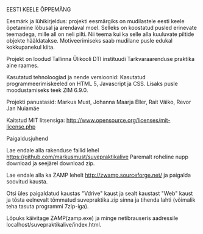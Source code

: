
EESTI KEELE ÕPPEMÄNG

Eesmärk ja lühikirjeldus: projekti eesmärgiks on mudilastele eesti keele õpetamine lõbusal ja arendaval moel. Selleks on koostatud pusled
erinevate teemadega, mille all on neli pilti. Nii teema kui ka selle alla kuuluvate piltide objekte hääldatakse. Motiveerimiseks saab 
mudilane pusle edukal kokkupanekul kiita.

Projekt on loodud Tallinna Ülikooli DTI instituudi Tarkvaraarenduse praktika aine raames.

Kasutatud tehnoloogiad ja nende versioonid: Kasutatud programmeerimiskeeled on HTML 5, Javascript ja CSS. Lisaks pusle moodustamiseks teek ZIM 6.9.0.

Projekti panustasid: Markus Must, Johanna Maarja Eller, Rait Väiko, Revor Jan Nuiamäe

Kaitstud MIT litsensiga: http://www.opensource.org/licenses/mit-license.php

Paigaldusjuhend 

Lae endale alla rakenduse failid lehel https://github.com/markusmust/suvepraktikalive
Paremalt roheline nupp download ja seejärel download zip.

Lae endale alla  ka ZAMP lehelt http://zwamp.sourceforge.net/ ja paigalda soovitud kausta.

Otsi üles paigaldatud kaustas "Vdrive" kaust ja sealt kaustast "Web" kaust ja tõsta eelnevalt tõmmatud suvepraktika.zip sinna ja tihenda lahti (võimalik teha tasuta programmi 7zip-iga).

Lõpuks käivitage ZAMP(zamp.exe) ja minge netibrauseris aadressile 
localhost/suvepraktikalive/index.html.




